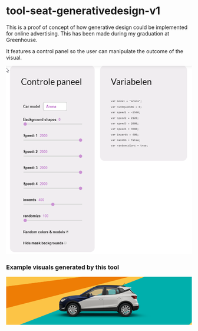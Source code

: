 # tool-seat-generativedesign-v1
This is a proof of concept of how generative design could be implemented for online advertising. This has been made during my graduation at Greenhouse. 

It features a control panel so the user can manipulate the outcome of the visual.

![alt text](readme-images/controle-panel.png)

### Example visuals generated by this tool

![alt text](readme-images/example-visual-1.png)
